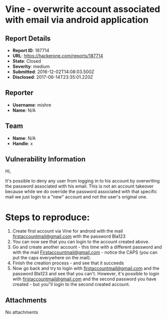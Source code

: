 # Vine - overwrite account associated with email via android application

## Report Details
- **Report ID**: 187714
- **URL**: https://hackerone.com/reports/187714
- **State**: Closed
- **Severity**: medium
- **Submitted**: 2016-12-02T14:08:03.500Z
- **Disclosed**: 2017-06-14T23:35:01.220Z

## Reporter
- **Username**: mishre
- **Name**: N/A

## Team
- **Name**: N/A
- **Handle**: x

## Vulnerability Information
Hi,

It's possible to deny any user from logging in to his account by overwriting the password associated with his email. This is not an account takeover because while we do override the password associated with that specific mail we just login to a "new" account and not the user's original one.

Steps to reproduce:
===
1) Create first account via Vine for android with the mail firstaccountmail@gmail.com with the password Bla123
2) You can now see that you can login to the account created above.
3) Go and create another account - this time with a different password and with the mail Firstaccountmail@gmail.com - notice the CAPS (you can put the caps everywhere on the mail).
4) Finish the creation process - and see that it succeeds
5) Now go back and try to login with firstaccountmail@gmail.com and the password Bla123 and see that you can't. However, it's possible to login with firstaccountmail@gmail.com and the second password you have created - but you"ll login to the second created account.

## Attachments
No attachments
